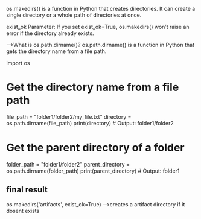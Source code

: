 os.makedirs() is a function in Python that creates directories. It can create a single directory or a whole path of directories at once.

exist_ok Parameter:
If you set exist_ok=True, os.makedirs() won’t raise an error if the directory already exists.

-->What is os.path.dirname()?
os.path.dirname() is a function in Python that gets the directory name from a file path.

import os

# Get the directory name from a file path
file_path = "folder1/folder2/my_file.txt"
directory = os.path.dirname(file_path)
print(directory)  # Output: folder1/folder2

# Get the parent directory of a folder
folder_path = "folder1/folder2"
parent_directory = os.path.dirname(folder_path)
print(parent_directory)  # Output: folder1

## final result
os.makedirs('artifacts', exist_ok=True) -->creates a artifact directory if it dosent exists 